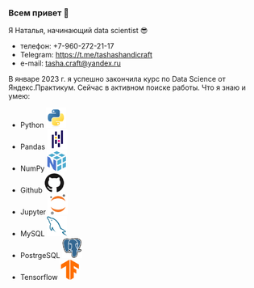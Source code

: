 ### Всем привет 👋

Я Наталья, начинающий data scientist 😎 
- телефон: +7-960-272-21-17
- Telegram: https://t.me/tashashandicraft
- e-mail: tasha.craft@yandex.ru

В январе 2023 г. я успешно закончила курс по Data Science от Яндекс.Практикум. Сейчас в активном поиске работы.
Что я знаю и умею:
- Python <img src="https://github.com/devicons/devicon/blob/master/icons/python/python-original.svg" width="40" />
- Pandas <img src="https://github.com/devicons/devicon/blob/master/icons/pandas/pandas-original.svg" width="40" />
- NumPy <img src="https://github.com/devicons/devicon/blob/master/icons/numpy/numpy-original.svg" width="40" />
- Github  <img src="https://github.com/devicons/devicon/blob/master/icons/github/github-original.svg" width="40" />
- Jupyter <img src="https://github.com/devicons/devicon/blob/master/icons/jupyter/jupyter-original.svg" width="40" />
- MySQL <img src="https://github.com/devicons/devicon/blob/master/icons/mysql/mysql-original.svg" width="40" />
- PostrgeSQL <img src="https://github.com/devicons/devicon/blob/master/icons/postgresql/postgresql-original.svg" width="40" />
- Tensorflow <img src="https://github.com/devicons/devicon/blob/master/icons/tensorflow/tensorflow-original.svg" width="40" />
